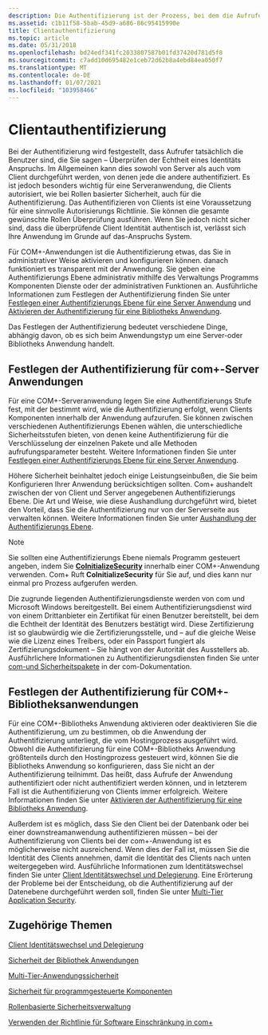 ```yaml
---
description: Die Authentifizierung ist der Prozess, bei dem die Aufrufer tatsächlich&8212 werden, um \# die Authentizität eines Identitäts Anspruchs zu überprüfen.
ms.assetid: c1b11f58-5bab-45d9-a686-86c95415990e
title: Clientauthentifizierung
ms.topic: article
ms.date: 05/31/2018
ms.openlocfilehash: bd24edf341fc2033807587b01fd37420d781d5f8
ms.sourcegitcommit: c7add10d695482e1ceb72d62b8a4ebd84ea050f7
ms.translationtype: MT
ms.contentlocale: de-DE
ms.lasthandoff: 01/07/2021
ms.locfileid: "103958466"
---
```

# <a name="client-authentication"></a>Clientauthentifizierung

Bei der Authentifizierung wird festgestellt, dass Aufrufer tatsächlich die Benutzer sind, die Sie sagen – Überprüfen der Echtheit eines Identitäts Anspruchs. Im Allgemeinen kann dies sowohl von Server als auch vom Client durchgeführt werden, von denen jede die andere authentifiziert. Es ist jedoch besonders wichtig für eine Serveranwendung, die Clients autorisiert, wie bei Rollen basierter Sicherheit, auch für die Authentifizierung. Das Authentifizieren von Clients ist eine Voraussetzung für eine sinnvolle Autorisierungs Richtlinie. Sie können die gesamte gewünschte Rollen Überprüfung ausführen. Wenn Sie jedoch nicht sicher sind, dass die überprüfende Client Identität authentisch ist, verlässt sich Ihre Anwendung im Grunde auf das-Anspruchs System.

Für COM+-Anwendungen ist die Authentifizierung etwas, das Sie in administrativer Weise aktivieren und konfigurieren können. danach funktioniert es transparent mit der Anwendung. Sie geben eine Authentifizierungs Ebene administrativ mithilfe des Verwaltungs Programms Komponenten Dienste oder der administrativen Funktionen an. Ausführliche Informationen zum Festlegen der Authentifizierung finden Sie unter [Festlegen einer Authentifizierungs Ebene für eine Server Anwendung](setting-an-authentication-level-for-a-server-application.md) und [Aktivieren der Authentifizierung für eine Bibliotheks Anwendung](enabling-authentication-for-a-library-application.md).

Das Festlegen der Authentifizierung bedeutet verschiedene Dinge, abhängig davon, ob es sich beim Anwendungstyp um eine Server-oder Bibliotheks Anwendung handelt.

## <a name="setting-authentication-for-com-server-applications"></a>Festlegen der Authentifizierung für com+-Server Anwendungen

Für eine COM+-Serveranwendung legen Sie eine Authentifizierungs Stufe fest, mit der bestimmt wird, wie die Authentifizierung erfolgt, wenn Clients Komponenten innerhalb der Anwendung aufzurufen. Sie können zwischen verschiedenen Authentifizierungs Ebenen wählen, die unterschiedliche Sicherheitsstufen bieten, von denen keine Authentifizierung für die Verschlüsselung der einzelnen Pakete und alle Methoden aufrufungsparameter besteht. Weitere Informationen finden Sie unter [Festlegen einer Authentifizierungs Ebene für eine Server Anwendung](setting-an-authentication-level-for-a-server-application.md).

Höhere Sicherheit beinhaltet jedoch einige Leistungseinbußen, die Sie beim Konfigurieren Ihrer Anwendung berücksichtigen sollten. Com+ aushandelt zwischen der von Client und Server angegebenen Authentifizierungs Ebene. Die Art und Weise, wie diese Aushandlung durchgeführt wird, bietet den Vorteil, dass Sie die Authentifizierung nur von der Serverseite aus verwalten können. Weitere Informationen finden Sie unter [Aushandlung der Authentifizierungs Ebene](negotiation-of-authentication-level.md).

> [!Note]  
> Sie sollten eine Authentifizierungs Ebene niemals Programm gesteuert angeben, indem Sie [**CoInitializeSecurity**](/windows/desktop/api/combaseapi/nf-combaseapi-coinitializesecurity) innerhalb einer COM+-Anwendung verwenden. Com+ Ruft **CoInitializeSecurity** für Sie auf, und dies kann nur einmal pro Prozess aufgerufen werden.

 

Die zugrunde liegenden Authentifizierungsdienste werden von com und Microsoft Windows bereitgestellt. Bei einem Authentifizierungsdienst wird von einem Drittanbieter ein Zertifikat für einen Benutzer bereitstellt, bei dem die Echtheit der Identität des Benutzers bestätigt wird. Diese Zertifizierung ist so glaubwürdig wie die Zertifizierungsstelle, und – auf die gleiche Weise wie die Lizenz eines Treibers, oder ein Passport fungiert als Zertifizierungsdokument – Sie hängt von der Autorität des Ausstellers ab. Ausführlichere Informationen zu Authentifizierungsdiensten finden Sie unter [com-und Sicherheitspakete](/windows/desktop/com/com-and-security-packages) in der com-Dokumentation.

## <a name="setting-authentication-for-com-library-applications"></a>Festlegen der Authentifizierung für COM+-Bibliotheksanwendungen

Für eine COM+-Bibliotheks Anwendung aktivieren oder deaktivieren Sie die Authentifizierung, um zu bestimmen, ob die Anwendung der Authentifizierung unterliegt, die vom Hostingprozess ausgeführt wird. Obwohl die Authentifizierung für eine COM+-Bibliotheks Anwendung größtenteils durch den Hostingprozess gesteuert wird, können Sie die Bibliotheks Anwendung so konfigurieren, dass Sie nicht an der Authentifizierung teilnimmt. Das heißt, dass Aufrufe der Anwendung authentifiziert oder nicht authentifiziert werden können, und in letzterem Fall ist die Authentifizierung von Clients immer erfolgreich. Weitere Informationen finden Sie unter [Aktivieren der Authentifizierung für eine Bibliotheks Anwendung](enabling-authentication-for-a-library-application.md).

Außerdem ist es möglich, dass Sie den Client bei der Datenbank oder bei einer downstreamanwendung authentifizieren müssen – bei der Authentifizierung von Clients bei der com+-Anwendung ist es möglicherweise nicht ausreichend. Wenn dies der Fall ist, müssen Sie die Identität des Clients annehmen, damit die Identität des Clients nach unten weitergegeben wird. Ausführliche Informationen zum Identitätswechsel finden Sie unter [Client Identitätswechsel und Delegierung](client-impersonation-and-delegation.md). Eine Erörterung der Probleme bei der Entscheidung, ob die Authentifizierung auf der Datenebene durchgeführt werden soll, finden Sie unter [Multi-Tier Application Security](multi-tier-application-security.md).

## <a name="related-topics"></a>Zugehörige Themen

<dl> <dt>

[Client Identitätswechsel und Delegierung](client-impersonation-and-delegation.md)
</dt> <dt>

[Sicherheit der Bibliothek Anwendungen](library-application-security.md)
</dt> <dt>

[Multi-Tier-Anwendungssicherheit](multi-tier-application-security.md)
</dt> <dt>

[Sicherheit für programmgesteuerte Komponenten](programmatic-component-security.md)
</dt> <dt>

[Rollenbasierte Sicherheitsverwaltung](role-based-security-administration.md)
</dt> <dt>

[Verwenden der Richtlinie für Software Einschränkung in com+](using-the-software-restriction-policy-in-com-.md)
</dt> </dl>

 

 
